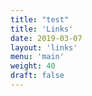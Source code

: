 ```yaml
---
title: "test"
title: 'Links'
date: 2019-03-07
layout: 'links'
menu: 'main'
weight: 40
draft: false
---
```



